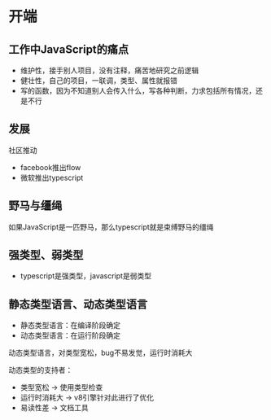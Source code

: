 # 开端

## 工作中JavaScript的痛点

- 维护性，接手别人项目，没有注释，痛苦地研究之前逻辑
- 健壮性，自己的项目，一联调，类型、属性就报错
- 写的函数，因为不知道别人会传入什么，写各种判断，力求包括所有情况，还是不行

## 发展

社区推动
  - facebook推出flow
  - 微软推出typescript

## 野马与缰绳

如果JavaScript是一匹野马，那么typescript就是束缚野马的缰绳

## 强类型、弱类型

- typescript是强类型，javascript是弱类型

## 静态类型语言、动态类型语言

- 静态类型语言：在编译阶段确定
- 动态类型语言：在运行阶段确定

动态类型语言，对类型宽松，bug不易发觉，运行时消耗大

动态类型的支持者：
- 类型宽松 -> 使用类型检查
- 运行时消耗大 -> v8引擎针对此进行了优化
- 易读性差 -> 文档工具